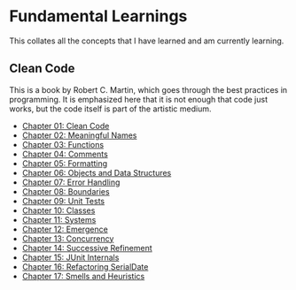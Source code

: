 # Fundamental Learnings

This collates all the concepts that I have learned and am currently learning.

## Clean Code

This is a book by Robert C. Martin, which goes through the best practices in programming. It is emphasized here that it is not enough that code just works, but the code itself is part of the artistic medium.

- [Chapter 01: Clean Code]()
- [Chapter 02: Meaningful Names]()
- [Chapter 03: Functions]()
- [Chapter 04: Comments]()
- [Chapter 05: Formatting]()
- [Chapter 06: Objects and Data Structures]()
- [Chapter 07: Error Handling]()
- [Chapter 08: Boundaries]()
- [Chapter 09: Unit Tests]()
- [Chapter 10: Classes]()
- [Chapter 11: Systems]()
- [Chapter 12: Emergence]()
- [Chapter 13: Concurrency]()
- [Chapter 14: Successive Refinement]()
- [Chapter 15: JUnit Internals]()
- [Chapter 16: Refactoring SerialDate]()
- [Chapter 17: Smells and Heuristics]()